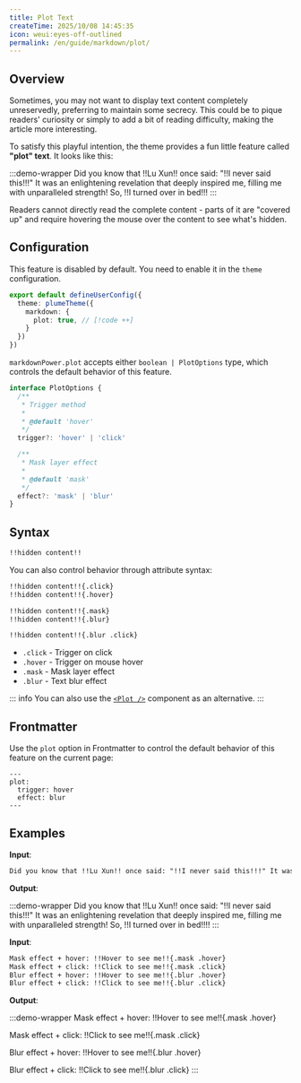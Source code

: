 ```yaml
---
title: Plot Text
createTime: 2025/10/08 14:45:35
icon: weui:eyes-off-outlined
permalink: /en/guide/markdown/plot/
---
```


## Overview

Sometimes, you may not want to display text content completely unreservedly, preferring to maintain some secrecy.
This could be to pique readers' curiosity or simply to add a bit of reading difficulty, making the article more interesting.

To satisfy this playful intention, the theme provides a fun little feature called **"plot" text**. It looks like this:

:::demo-wrapper
Did you know that !!Lu Xun!! once said: "!!I never said this!!!" It was an enlightening revelation that deeply
inspired me, filling me with unparalleled strength! So, !!I turned over in bed!!!
:::

Readers cannot directly read the complete content - parts of it are "covered up" and require hovering the
mouse over the content to see what's hidden.

## Configuration

This feature is disabled by default. You need to enable it in the `theme` configuration.

```ts title=".vuepress/config.ts"
export default defineUserConfig({
  theme: plumeTheme({
    markdown: {
      plot: true, // [!code ++]
    }
  })
})
```

`markdownPower.plot` accepts either `boolean | PlotOptions` type, which controls the default behavior of this feature.

```ts
interface PlotOptions {
  /**
   * Trigger method
   *
   * @default 'hover'
   */
  trigger?: 'hover' | 'click'

  /**
   * Mask layer effect
   *
   * @default 'mask'
   */
  effect?: 'mask' | 'blur'
}
```

## Syntax

```md
!!hidden content!!
```

You can also control behavior through attribute syntax:

```md
!!hidden content!!{.click}
!!hidden content!!{.hover}

!!hidden content!!{.mask}
!!hidden content!!{.blur}

!!hidden content!!{.blur .click}
```

- `.click` - Trigger on click
- `.hover` - Trigger on mouse hover
- `.mask` - Mask layer effect
- `.blur` - Text blur effect

::: info You can also use the [`<Plot />`](../components/plot.md) component as an alternative.
:::

## Frontmatter

Use the `plot` option in Frontmatter to control the default behavior of this feature on the current page:

```
---
plot:
  trigger: hover
  effect: blur
---
```

## Examples

**Input**:

```md
Did you know that !!Lu Xun!! once said: "!!I never said this!!!" It was an enlightening revelation that deeply inspired me, filling me with unparalleled strength! So, !!I turned over in bed!!!!
```

**Output**:

:::demo-wrapper
Did you know that !!Lu Xun!! once said: "!!I never said this!!!" It was an enlightening revelation that
deeply inspired me, filling me with unparalleled strength! So, !!I turned over in bed!!!!
:::

**Input**:

```md
Mask effect + hover: !!Hover to see me!!{.mask .hover}
Mask effect + click: !!Click to see me!!{.mask .click}
Blur effect + hover: !!Hover to see me!!{.blur .hover}
Blur effect + click: !!Click to see me!!{.blur .click}
```

**Output**:

:::demo-wrapper
Mask effect + hover: !!Hover to see me!!{.mask .hover}

Mask effect + click: !!Click to see me!!{.mask .click}

Blur effect + hover: !!Hover to see me!!{.blur .hover}

Blur effect + click: !!Click to see me!!{.blur .click}
:::
